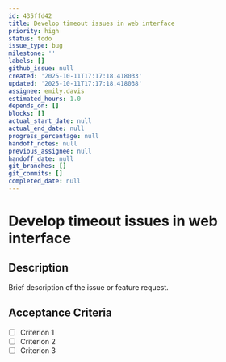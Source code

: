 ```yaml
---
id: 435ffd42
title: Develop timeout issues in web interface
priority: high
status: todo
issue_type: bug
milestone: ''
labels: []
github_issue: null
created: '2025-10-11T17:17:18.418033'
updated: '2025-10-11T17:17:18.418038'
assignee: emily.davis
estimated_hours: 1.0
depends_on: []
blocks: []
actual_start_date: null
actual_end_date: null
progress_percentage: null
handoff_notes: null
previous_assignee: null
handoff_date: null
git_branches: []
git_commits: []
completed_date: null
---
```


# Develop timeout issues in web interface

## Description

Brief description of the issue or feature request.

## Acceptance Criteria

- [ ] Criterion 1
- [ ] Criterion 2
- [ ] Criterion 3